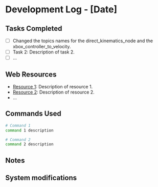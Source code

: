 # Development Log - [Date]

## Tasks Completed
- [ ] Changed the topics names for the direct_kinematics_node and the xbox_controller_to_velocity.
- [ ] Task 2: Description of task 2.
- [ ] ...

## Web Resources
- [Resource 1](URL): Description of resource 1.
- [Resource 2](URL): Description of resource 2.
- ...

## Commands Used
```bash
# Command 1
command 1 description

# Command 2
command 2 description

```

## Notes


## System modifications

